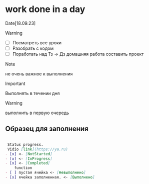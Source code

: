 # work done in a day

 Date[18.09.23]
> [!WARNING]


- [ ] Посматреть все уроки
- [ ] Разобрать с кодом
- [ ] Поработать над Тз -> Дз домашняя работа составить проект

> [!NOTE]
не очень важное к выполнения


> [!IMPORTANT]
Выполнять в течении дня


> [!WARNING]
выполнить в первую очередь

## Образец для заполнения

```md

 Status progress. 
 Vidio [link](https://ya.ru)
- [x] <- [NotStarted]
- [x] <- [InProgress]
- [x] <- [Completed]
    function
- [ ] пустая ячейка <- [Невыполнено]
- [x] ячейка заполненная. <- [Выполнено]

```
